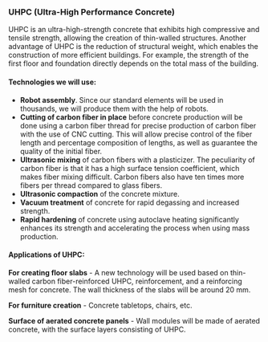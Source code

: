 ### UHPC (Ultra-High Performance Concrete)

UHPC is an ultra-high-strength concrete that exhibits high compressive and tensile strength, allowing the creation of thin-walled structures. Another advantage of UHPC is the reduction of structural weight, which enables the construction of more efficient buildings. For example, the strength of the first floor and foundation directly depends on the total mass of the building.

#### Technologies we will use:

- **Robot assembly**. Since our standard elements will be used in thousands, we will produce them with the help of robots.
- **Cutting of carbon fiber in place** before concrete production will be done using a carbon fiber thread for precise production of carbon fiber with the use of CNC cutting. This will allow precise control of the fiber length and percentage composition of lengths, as well as guarantee the quality of the initial fiber.
- **Ultrasonic mixing** of carbon fibers with a plasticizer. The peculiarity of carbon fiber is that it has a high surface tension coefficient, which makes fiber mixing difficult. Carbon fibers also have ten times more fibers per thread compared to glass fibers.
- **Ultrasonic compaction** of the concrete mixture.
- **Vacuum treatment** of concrete for rapid degassing and increased strength.
- **Rapid hardening** of concrete using autoclave heating significantly enhances its strength and  accelerating the process when using mass production.

#### Applications of UHPC:

**For creating floor slabs** - A new technology will be used based on thin-walled carbon fiber-reinforced UHPC, reinforcement, and a reinforcing mesh for concrete. The wall thickness of the slabs will be around 20 mm.

**For furniture creation** - Concrete tabletops, chairs, etc.

**Surface of aerated concrete panels** - Wall modules will be made of aerated concrete, with the surface layers consisting of UHPC.


